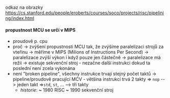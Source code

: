odkaz na obrazky
https://cs.stanford.edu/people/eroberts/courses/soco/projects/risc/pipelining/index.html

#### propustnost MCU se určí v MIPS
- proudově p. cpu
- proč → zvýšení propustnosti MCU tak, že zvýšíme paralelizaci strojů za vteřinu
		→ měříme v MIPS (Milions of Instructions Per Second)
		→ paralelizace zvýší výkon i když pouze jen částečně
		→ paralelizace má režii
		→ existuje sekvenční stroj - nezačne další instrukci dokud ta poslední není zcela vykonána
- není "broken pipeline", všechny instrukce trvají stejný počet taktů
	→ pipeline/proudově pracující MCV - většina instrukcí trvá 2 takty
		=> `nop`            --> jeden takt
		=>`std`, `st`, ... --> tři takty
	- *historie*:
		**~** 1980 RISC
		**~** 1990 sekvenční stroj